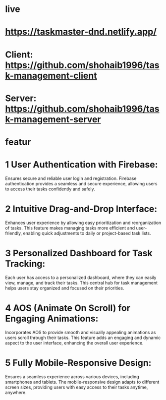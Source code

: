 # live
# https://taskmaster-dnd.netlify.app/
# Client:  https://github.com/shohaib1996/task-management-client
# Server: https://github.com/shohaib1996/task-management-server

# featur
# 1 User Authentication with Firebase: 
Ensures secure and reliable user login and registration. Firebase authentication provides a seamless and secure experience, allowing users to access their tasks confidently and safely.

# 2 Intuitive Drag-and-Drop Interface: 
Enhances user experience by allowing easy prioritization and reorganization of tasks. This feature makes managing tasks more efficient and user-friendly, enabling quick adjustments to daily or project-based task lists.

# 3 Personalized Dashboard for Task Tracking: 
Each user has access to a personalized dashboard, where they can easily view, manage, and track their tasks. This central hub for task management helps users stay organized and focused on their priorities.

# 4 AOS (Animate On Scroll) for Engaging Animations: 
Incorporates AOS to provide smooth and visually appealing animations as users scroll through their tasks. This feature adds an engaging and dynamic aspect to the user interface, enhancing the overall user experience.

# 5 Fully Mobile-Responsive Design: 
Ensures a seamless experience across various devices, including smartphones and tablets. The mobile-responsive design adapts to different screen sizes, providing users with easy access to their tasks anytime, anywhere.
